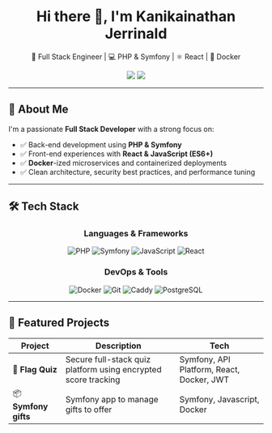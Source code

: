 <h1 align="center">Hi there 👋, I'm Kanikainathan Jerrinald</h1>

<p align="center">
  🚀 Full Stack Engineer | 💻 PHP & Symfony | ⚛️ React | 🐳 Docker
</p>

<p align="center">
  <a href="mailto:k.jerrinald@gmail.com"><img src="https://img.shields.io/badge/Email-%230077B5.svg?style=for-the-badge&logo=Gmail&logoColor=white" /></a>
  <a href="https://fr.linkedin.com/in/jerrinald-kanikainathan-1b7ba1202"><img src="https://img.shields.io/badge/LinkedIn-%230077B5.svg?style=for-the-badge&logo=linkedin&logoColor=white" /></a>
</p>

---

## 🧠 About Me

I'm a passionate **Full Stack Developer** with a strong focus on:

- ✅ Back-end development using **PHP & Symfony**
- ✅ Front-end experiences with **React & JavaScript (ES6+)**
- ✅ **Docker**-ized microservices and containerized deployments
- ✅ Clean architecture, security best practices, and performance tuning

---

## 🛠️ Tech Stack

<div align="center">

### Languages & Frameworks  
![PHP](https://img.shields.io/badge/PHP-777BB4?style=for-the-badge&logo=php&logoColor=white)
![Symfony](https://img.shields.io/badge/Symfony-000000?style=for-the-badge&logo=symfony&logoColor=white)
![JavaScript](https://img.shields.io/badge/JavaScript-F7DF1E?style=for-the-badge&logo=javascript&logoColor=black)
![React](https://img.shields.io/badge/React-20232A?style=for-the-badge&logo=react&logoColor=61DAFB)

### DevOps & Tools  
![Docker](https://img.shields.io/badge/Docker-2496ED?style=for-the-badge&logo=docker&logoColor=white)
![Git](https://img.shields.io/badge/Git-F05032?style=for-the-badge&logo=git&logoColor=white)
![Caddy](https://img.shields.io/badge/Caddy-00C7B7?style=for-the-badge&logo=caddy&logoColor=white)
![PostgreSQL](https://img.shields.io/badge/PostgreSQL-336791?style=for-the-badge&logo=postgresql&logoColor=white)

</div>

---

## 📂 Featured Projects

| Project | Description | Tech |
|--------|-------------|------|
| 🧠 **Flag Quiz** | Secure full-stack quiz platform using encrypted score tracking | Symfony, API Platform, React, Docker, JWT |
| 📦 **Symfony gifts** | Symfony app to manage gifts to offer | Symfony, Javascript, Docker |


